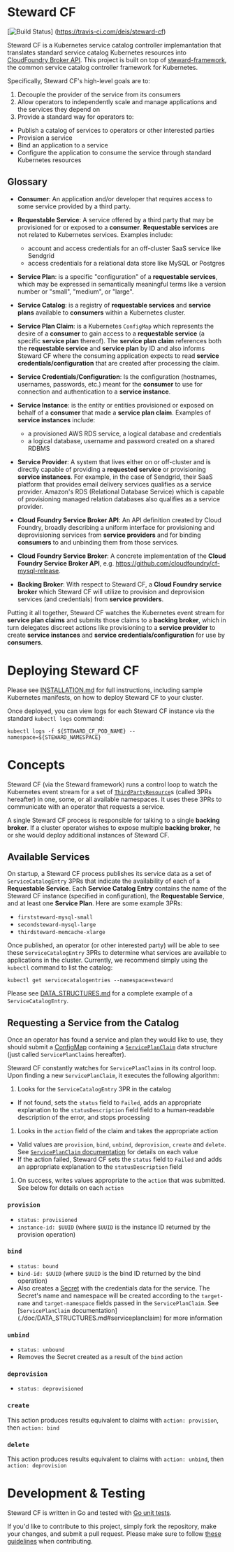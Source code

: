 # Steward CF

[![Build Status](https://travis-ci.com/deis/steward-cf.svg?token=UQsxfwHAz3NPyVqxkrrp&branch=master)]
(https://travis-ci.com/deis/steward-cf)

Steward CF is a Kubernetes service catalog controller implemantation that
translates standard service catalog Kubernetes resources into [CloudFoundry Broker
API][cfbroker]. This project is built on top of
[steward-framework](https://gihub.com/deis/steward-framework), the common
service catalog controller framework for Kubernetes.

Specifically, Steward CF's high-level goals are to:

1. Decouple the provider of the service from its consumers
2. Allow operators to independently scale and manage applications and the services they depend on
3. Provide a standard way for operators to:
  - Publish a catalog of services to operators or other interested parties
  - Provision a service
  - Bind an application to a service
  - Configure the application to consume the service through standard Kubernetes resources

## Glossary

* **Consumer**: An application and/or developer that requires access to some service provided by a
third party.

* **Requestable Service**: A service offered by a third party that may be provisioned for or
exposed to a **consumer**. **Requestable services** are not related to Kubernetes services.
Examples include:
    * account and access credentials for an off-cluster SaaS service like Sendgrid
    * access credentials for a relational data store like MySQL or Postgres

* **Service Plan**: is a specific "configuration" of a **requestable services**, which may be
expressed in semantically meaningful terms like a version number or "small", "medium", or "large".

* **Service Catalog**: is a registry of **requestable services** and **service plans** available to
**consumers** within a Kubernetes cluster.

* **Service Plan Claim**: is a Kubernetes `ConfigMap` which represents the desire of a **consumer**
to gain access to a **requestable service** (a specific **service plan** thereof). The **service
plan claim** references both the **requestable service** and **service plan** by ID and also
informs Steward CF where the consuming application expects to read **service
credentials/configuration** that are created after processing the claim.

* **Service Credentials/Configuration**: Is the configuration (hostnames, usernames, passwords,
etc.) meant for the **consumer** to use for connection and authentication to a **service
instance**.

* **Service Instance**: is the entity or entities provisioned or exposed on behalf of a
**consumer** that made a **service plan claim**. Examples of **service instances** include:
    * a provisioned AWS RDS service, a logical database and credentials
    * a logical database, username and password created on a shared RDBMS

* **Service Provider**: A system that lives either on or off-cluster and is directly capable of
providing a **requested service** or provisioning **service instances**. For example, in the case
of Sendgrid, their SaaS platform that provides email delivery services qualifies as a service
provider. Amazon's RDS (Relational Database Service) which is capable of provisioning managed
relation databases also qualifies as a service provider.

* **Cloud Foundry Service Broker API**: An API definition created by Cloud Foundry, broadly
describing a uniform interface for provisioning and deprovisioning services from **service
providers** and for binding **consumers** to and unbinding them from those services.

* **Cloud Foundry Service Broker**: A concrete implementation of the **Cloud Foundry Service Broker
API**, e.g. <https://github.com/cloudfoundry/cf-mysql-release>.

* **Backing Broker**: With respect to Steward CF, a **Cloud Foundry service broker** which Steward
CF will utilize to provision and deprovision services (and credentials) from **service providers**.

Putting it all together, Steward CF watches the Kubernetes event stream for **service plan claims**
and submits those claims to a **backing broker**, which in turn delegates discreet actions like
provisioning to a **service provider** to create **service instances** and **service
credentials/configuration** for use by **consumers**.

# Deploying Steward CF

Please see [INSTALLATION.md](./doc/INSTALLATION.md) for full instructions, including sample
Kubernetes manifests, on how to deploy Steward CF to your cluster.

Once deployed, you can view logs for each Steward CF instance via the standard `kubectl logs`
command:

```console
kubectl logs -f ${STEWARD_CF_POD_NAME} --namespace=${STEWARD_NAMESPACE}
```

# Concepts

Steward CF (via the Steward framework) runs a control loop to watch the Kubernetes event stream for
a set of [`ThirdPartyResource`][3pr]s (called 3PRs hereafter) in one, some, or all available
namespaces. It uses these 3PRs to communicate with an operator that requests a service.

A single Steward CF process is responsible for talking to a single **backing broker**. If a cluster
operator wishes to expose multiple **backing broker**, he or she would deploy additional instances
of Steward CF.

## Available Services

On startup, a Steward CF process publishes its service data as a set of `ServiceCatalogEntry` 3PRs
that indicate the availability of each of a **Requestable Service**. Each **Service Catalog Entry**
contains the name of the Steward CF instance (specified in configuration), the **Requestable
Service**, and at least one **Service Plan**. Here are some example 3PRs:

- `firststeward-mysql-small`
- `secondsteward-mysql-large`
- `thirdsteward-memcache-xlarge`

Once published, an operator (or other interested party) will be able to see these
`ServiceCatalogEntry` 3PRs to determine what services are available to applications in the cluster.
Currently, we recommend simply using the `kubectl` command to list the catalog:

```console
kubectl get servicecatalogentries --namespace=steward
```

Please see [DATA_STRUCTURES.md](./doc/DATA_STRUCTURES.md) for a complete example of a
`ServiceCatalogEntry`.

## Requesting a Service from the Catalog

Once an operator has found a service and plan they would like to use, they should submit a
[ConfigMap][configMap] containing a [`ServicePlanClaim`](./doc/DATA_STRUCTURES.md) data structure
(just called `ServicePlanClaim`s hereafter).

Steward CF constantly watches for `ServicePlanClaim`s in its control loop. Upon finding a new
`ServicePlanClaim`, it executes the following algorithm:

1. Looks for the `ServiceCatalogEntry` 3PR in the catalog
  - If not found, sets the `status` field to `Failed`, adds an appropriate explanation to the
  `statusDescription` field field to a human-readable description of the error, and stops
  processing
1. Looks in the `action` field of the claim and takes the appropriate action
  - Valid values are `provision`, `bind`, `unbind`, `deprovision`, `create` and `delete`. See
  [`ServicePlanClaim` documentation](./doc/DATA_STRUCTURES.md#serviceplanclaim) for details on each
  value
  - If the action failed, Steward CF sets the `status` field to `Failed` and adds an appropriate
  explanation to the `statusDescription` field
1. On success, writes values appropriate to the `action` that was submitted. See below for details
on each `action`

### `provision`
- `status: provisioned`
- `instance-id: $UUID` (where `$UUID` is the instance ID returned by the provision operation)

### `bind`
- `status: bound`
- `bind-id: $UUID` (where `$UUID` is the bind ID returned by the bind operation)
- Also creates a [Secret][secrets] with the credentials data for the service. The Secret's name and
namespace will be created according to the `target-name` and `target-namespace` fields passed in
the `ServicePlanClaim`. See [`ServicePlanClaim` documentation]
(./doc/DATA_STRUCTURES.md#serviceplanclaim) for more information

### `unbind`
- `status: unbound`
- Removes the Secret created as a result of the `bind` action

### `deprovision`
- `status: deprovisioned`

### `create`

This action produces results equivalent to claims with `action: provision`, then `action: bind`

### `delete`

This action produces results equivalent to claims with `action: unbind`, then `action: deprovision`


# Development & Testing

Steward CF is written in Go and tested with [Go unit tests](https://godoc.org/testing).

If you'd like to contribute to this project, simply fork the repository, make your changes, and
submit a pull request. Please make sure to follow [these guidelines](CONTRIBUTING.md) when
contributing.

[cfbroker]: https://docs.cloudfoundry.org/services/overview.html
[3pr]: https://github.com/kubernetes/kubernetes/blob/master/docs/design/extending-api.md
[rds]: https://aws.amazon.com/rds
[configMap]: http://kubernetes.io/docs/user-guide/configmap/
[secrets]: http://kubernetes.io/docs/user-guide/secrets/
[servicePlanCreation]: ./DATA_STRUCTURES.md#serviceplancreation

